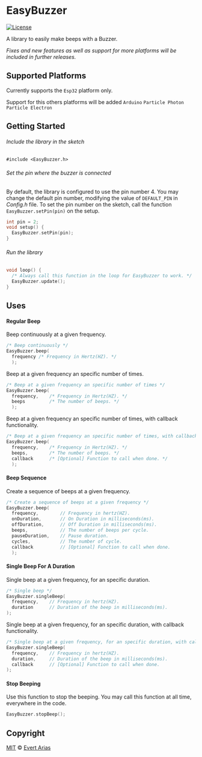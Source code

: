 # EasyBuzzer
[![License](http://img.shields.io/:license-mit-blue.svg)](http://doge.mit-license.org)

A library to easily make beeps with a Buzzer.

*Fixes and new features as well as support for more platforms will be included in further releases.*

## Supported Platforms

Currently supports the `Esp32` platform only.

Support for this others platforms will be added `Arduino`  `Particle Photon`  `Particle Electron`

## Getting Started

###### Include the library in the sketch

`#include <EasyBuzzer.h>`

###### Set the pin where the buzzer is connected

By default, the library is configured to use the pin number 4. You may change the default pin number, modifying the value of `DEFAULT_PIN`  in *Config.h* file. To set the pin number on the sketch, call the function `EasyBuzzer.setPin(pin)` on the setup.

```c++
int pin = 2;
void setup() {
  EasyBuzzer.setPin(pin);
}
```

###### Run the library

``` c++
void loop() {
  /* Always call this function in the loop for EasyBuzzer to work. */
  EasyBuzzer.update();
}
```



## Uses

#### Regular Beep

Beep continuously at a given frequency.

```c++
/* Beep continuously */
EasyBuzzer.beep(
  frequency	/* Frequency in Hertz(HZ). */
  );
```

Beep at a given frequency an specific number of times.

```c++
/* Beep at a given frequency an specific number of times */
EasyBuzzer.beep(
  frequency,	/* Frequency in Hertz(HZ). */
  beeps			/* The number of beeps. */
  );
```

Beep at a given frequency an specific number of times, with callback functionality.

```c++
/* Beep at a given frequency an specific number of times, with callback functionality */
EasyBuzzer.beep(
  frequency,	/* Frequency in Hertz(HZ). */
  beeps,		/* The number of beeps. */
  callback		/* [Optional] Function to call when done. */
  );
```



#### Beep Sequence

Create a sequence of beeps at a given frequency. 

```c++
/* Create a sequence of beeps at a given frequency */
EasyBuzzer.beep(
  frequency,		// Frequency in hertz(HZ). 
  onDuration, 		// On Duration in milliseconds(ms).
  offDuration, 		// Off Duration in milliseconds(ms).
  beeps, 			// The number of beeps per cycle.
  pauseDuration, 	// Pause duration.
  cycles, 		    // The number of cycle.
  callback			// [Optional] Function to call when done.
  );	
```



#### Single Beep For A Duration 

Single beep at a given frequency, for an specific duration.

```c++
/* Single beep */
EasyBuzzer.singleBeep(
  frequency,	// Frequency in hertz(HZ).
  duration		// Duration of the beep in milliseconds(ms).
);
```

Single beep at a given frequency, for an specific duration, with callback functionality.

```c++
/* Single beep at a given frequency, for an specific duration, with callback functionality */
EasyBuzzer.singleBeep(
  frequency, 	// Frequency in hertz(HZ).
  duration, 	// Duration of the beep in milliseconds(ms).
  callback		// [Optional] Function to call when done.
);
```



#### Stop Beeping

Use this function to stop the beeping. You may call this function at all time, everywhere in the code.

```c++
EasyBuzzer.stopBeep();
```



## Copyright

[MIT](../LICENSE.md) © [Evert Arias](https://evert.ariascode.com/about)